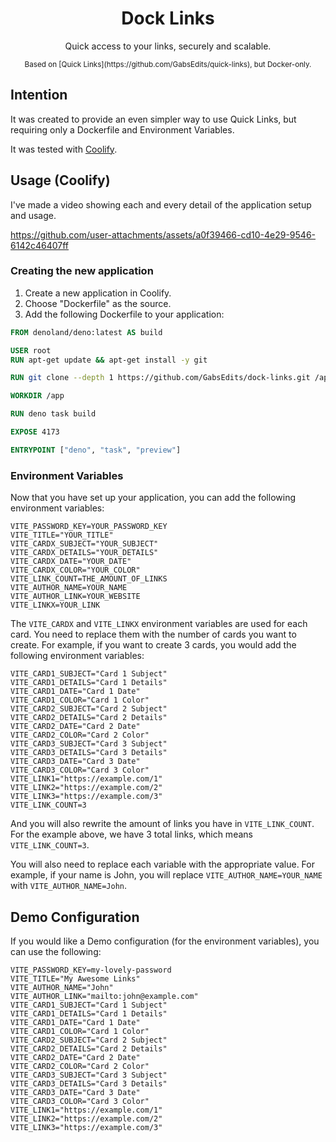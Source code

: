 <div align="center">
<h1>Dock Links</h1>
<p>Quick access to your links, securely and scalable.</p>
<small>Based on [Quick Links](https://github.com/GabsEdits/quick-links), but Docker-only.</small>
</div>

## Intention

It was created to provide an even simpler way to use Quick Links, but requiring only a Dockerfile
and Environment Variables.

It was tested with [Coolify](https://coolify.io).

## Usage (Coolify)

I've made a video showing each and every detail of the application setup and usage.

https://github.com/user-attachments/assets/a0f39466-cd10-4e29-9546-6142c46407ff

### Creating the new application

1. Create a new application in Coolify.
2. Choose "Dockerfile" as the source.
3. Add the following Dockerfile to your application:

```dockerfile
FROM denoland/deno:latest AS build

USER root
RUN apt-get update && apt-get install -y git

RUN git clone --depth 1 https://github.com/GabsEdits/dock-links.git /app

WORKDIR /app

RUN deno task build

EXPOSE 4173

ENTRYPOINT ["deno", "task", "preview"]
```

### Environment Variables

Now that you have set up your application, you can add the following environment variables:

```
VITE_PASSWORD_KEY=YOUR_PASSWORD_KEY
VITE_TITLE="YOUR_TITLE"
VITE_CARDX_SUBJECT="YOUR_SUBJECT"
VITE_CARDX_DETAILS="YOUR_DETAILS"
VITE_CARDX_DATE="YOUR_DATE"
VITE_CARDX_COLOR="YOUR_COLOR"
VITE_LINK_COUNT=THE_AMOUNT_OF_LINKS
VITE_AUTHOR_NAME=YOUR_NAME
VITE_AUTHOR_LINK=YOUR_WEBSITE
VITE_LINKX=YOUR_LINK
```

The `VITE_CARDX` and `VITE_LINKX` environment variables are used for each card.
You need to replace them with the number of cards you want to create. For example,
if you want to create 3 cards, you would add the following environment variables:

```
VITE_CARD1_SUBJECT="Card 1 Subject"
VITE_CARD1_DETAILS="Card 1 Details"
VITE_CARD1_DATE="Card 1 Date"
VITE_CARD1_COLOR="Card 1 Color"
VITE_CARD2_SUBJECT="Card 2 Subject"
VITE_CARD2_DETAILS="Card 2 Details"
VITE_CARD2_DATE="Card 2 Date"
VITE_CARD2_COLOR="Card 2 Color"
VITE_CARD3_SUBJECT="Card 3 Subject"
VITE_CARD3_DETAILS="Card 3 Details"
VITE_CARD3_DATE="Card 3 Date"
VITE_CARD3_COLOR="Card 3 Color"
VITE_LINK1="https://example.com/1"
VITE_LINK2="https://example.com/2"
VITE_LINK3="https://example.com/3"
VITE_LINK_COUNT=3
```

And you will also rewrite the amount of links you have in `VITE_LINK_COUNT`. For the example
above, we have 3 total links, which means `VITE_LINK_COUNT=3`.

You will also need to replace each variable with the appropriate value. For example, if your
name is John, you will replace `VITE_AUTHOR_NAME=YOUR_NAME` with `VITE_AUTHOR_NAME=John`.

## Demo Configuration

If you would like a Demo configuration (for the environment variables), you can use the following:

```
VITE_PASSWORD_KEY=my-lovely-password
VITE_TITLE="My Awesome Links"
VITE_AUTHOR_NAME="John"
VITE_AUTHOR_LINK="mailto:john@example.com"
VITE_CARD1_SUBJECT="Card 1 Subject"
VITE_CARD1_DETAILS="Card 1 Details"
VITE_CARD1_DATE="Card 1 Date"
VITE_CARD1_COLOR="Card 1 Color"
VITE_CARD2_SUBJECT="Card 2 Subject"
VITE_CARD2_DETAILS="Card 2 Details"
VITE_CARD2_DATE="Card 2 Date"
VITE_CARD2_COLOR="Card 2 Color"
VITE_CARD3_SUBJECT="Card 3 Subject"
VITE_CARD3_DETAILS="Card 3 Details"
VITE_CARD3_DATE="Card 3 Date"
VITE_CARD3_COLOR="Card 3 Color"
VITE_LINK1="https://example.com/1"
VITE_LINK2="https://example.com/2"
VITE_LINK3="https://example.com/3"
```
